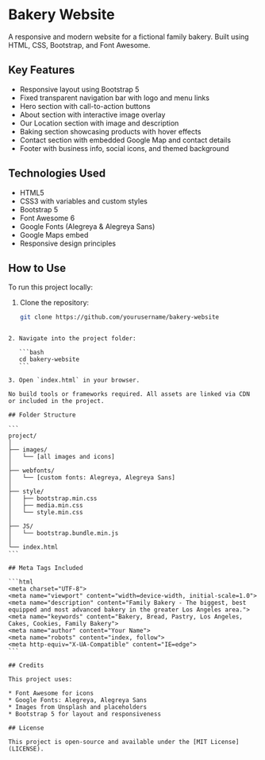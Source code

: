 
# Bakery Website

A responsive and modern website for a fictional family bakery. Built using HTML, CSS, Bootstrap, and Font Awesome.

## Key Features

- Responsive layout using Bootstrap 5
- Fixed transparent navigation bar with logo and menu links
- Hero section with call-to-action buttons
- About section with interactive image overlay
- Our Location section with image and description
- Baking section showcasing products with hover effects
- Contact section with embedded Google Map and contact details
- Footer with business info, social icons, and themed background

## Technologies Used

- HTML5
- CSS3 with variables and custom styles
- Bootstrap 5
- Font Awesome 6
- Google Fonts (Alegreya & Alegreya Sans)
- Google Maps embed
- Responsive design principles

## How to Use

To run this project locally:

1. Clone the repository:

   ```bash
   git clone https://github.com/yourusername/bakery-website
````

2. Navigate into the project folder:

   ```bash
   cd bakery-website
   ```

3. Open `index.html` in your browser.

No build tools or frameworks required. All assets are linked via CDN or included in the project.

## Folder Structure

```
project/
│
├── images/
│   └── [all images and icons]
│
├── webfonts/
│   └── [custom fonts: Alegreya, Alegreya Sans]
│
├── style/
│   ├── bootstrap.min.css
│   ├── media.min.css
│   └── style.min.css
│
├── JS/
│   └── bootstrap.bundle.min.js
│
└── index.html
```

## Meta Tags Included

```html
<meta charset="UTF-8">
<meta name="viewport" content="width=device-width, initial-scale=1.0">
<meta name="description" content="Family Bakery - The biggest, best equipped and most advanced bakery in the greater Los Angeles area.">
<meta name="keywords" content="Bakery, Bread, Pastry, Los Angeles, Cakes, Cookies, Family Bakery">
<meta name="author" content="Your Name">
<meta name="robots" content="index, follow">
<meta http-equiv="X-UA-Compatible" content="IE=edge">
```

## Credits

This project uses:

* Font Awesome for icons
* Google Fonts: Alegreya, Alegreya Sans
* Images from Unsplash and placeholders
* Bootstrap 5 for layout and responsiveness

## License

This project is open-source and available under the [MIT License](LICENSE).
